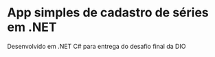 # App simples de cadastro de séries em .NET



Desenvolvido em .NET C# para entrega do desafio final da DIO

